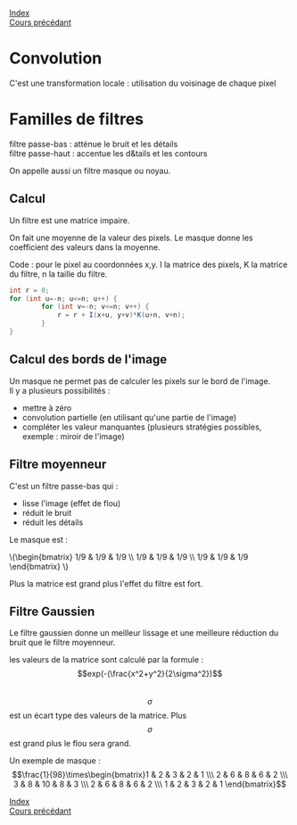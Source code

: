 [Index](./index.md)  
[Cours précédant](./cours_1.md)

# Convolution

C'est une transformation locale : utilisation du voisinage de chaque pixel

# Familles de filtres

filtre passe-bas : atténue le bruit et les détails  
filtre passe-haut : accentue les d&tails et les contours

On appelle aussi un filtre masque ou noyau.

## Calcul

Un filtre est une matrice impaire.  

On fait une moyenne de la valeur des pixels. Le masque donne les coefficient des valeurs dans la moyenne.

Code : pour le pixel au coordonnées x,y. I la matrice des pixels, K la matrice du filtre, n la taille du filtre.

```java
int r = 0;
for (int u=-n; u<=n; u++) {
		for (int v=-n; v<=n; v++) {
			r = r + I(x+u, y+v)*K(u+n, v+n);
		}
}
```

## Calcul des bords de l'image

Un masque ne permet pas de calculer les pixels sur le bord de l'image.  
Il y a plusieurs possibilités :
- mettre à zéro
- convolution partielle (en utilisant qu'une partie de l'image)
- compléter les valeur manquantes (plusieurs stratégies possibles, exemple : miroir de l'image)

## Filtre moyenneur

C'est un filtre passe-bas qui :
- lisse l'image (effet de flou)
- réduit le bruit
- réduit les détails

Le masque est :

\\(\begin{bmatrix} 1/9 & 1/9 & 1/9 \\\ 1/9 & 1/9 & 1/9 \\\ 1/9 & 1/9 & 1/9 \end{bmatrix} \\)


Plus la matrice est grand plus l'effet du filtre est fort.

## Filtre Gaussien

Le filtre gaussien donne un meilleur lissage et une meilleure réduction du bruit que le filtre moyenneur.

les valeurs de la matrice sont calculé par la formule : $$exp(-(\frac{x^2+y^2}{2\sigma^2})$$  
$$\sigma$$ est un écart type des valeurs de la matrice. Plus $$\sigma$$ est grand plus le flou sera grand.

Un exemple de masque :
$$\frac{1}{98}\times\begin{bmatrix}1 & 2 & 3 & 2 & 1 \\\ 2 & 6 & 8 & 6 & 2 \\\ 3 & 8 & 10 & 8 & 3 \\\ 2 & 6 & 8 & 6 & 2 \\\ 1 & 2 & 3 & 2 & 1 \end{bmatrix}$$

[Index](./index.md)  
[Cours précédant](./cours_1.md)
